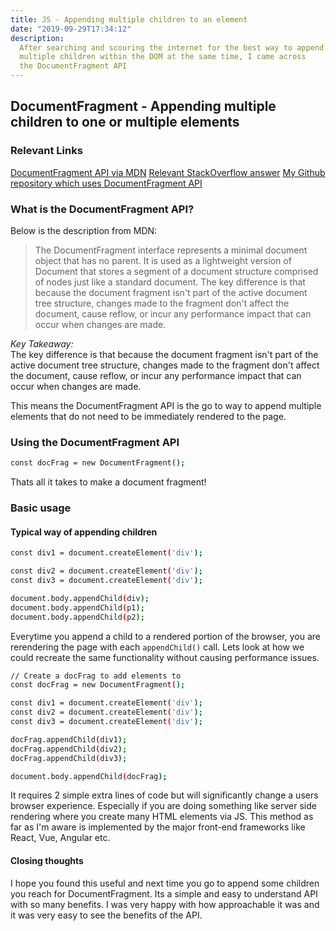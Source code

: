 ```yaml
---
title: JS - Appending multiple children to an element
date: "2019-09-29T17:34:12"
description:
  After searching and scouring the internet for the best way to append
  multiple children within the DOM at the same time, I came across
  the DocumentFragment API
---
```


## DocumentFragment - Appending multiple children to one or multiple elements

### Relevant Links

[DocumentFragment API via MDN](https://developer.mozilla.org/en-US/docs/Web/API/DocumentFragment)
[Relevant StackOverflow answer](https://stackoverflow.com/a/36798254)
[My Github repository which uses DocumentFragment API](https://github.com/ParamagicDev/libraryBookJS)

### What is the DocumentFragment API?

Below is the description from MDN:<br>

> The DocumentFragment interface represents a minimal document object that has no parent. It is used as a lightweight version of Document that stores a segment of a document structure comprised of nodes just like a standard document. The key difference is that because the document fragment isn't part of the active document tree structure, changes made to the fragment don't affect the document, cause reflow, or incur any performance impact that can occur when changes are made.

<i>Key Takeaway:</i><br>
The key difference is that because the document fragment isn't part of the active document tree structure, changes made to the fragment don't affect the document, cause reflow, or incur any performance impact that can occur when changes are made.<br>

This means the DocumentFragment API is the go to way to append multiple elements
that do not need to be immediately rendered to the page.

### Using the DocumentFragment API

```bash
const docFrag = new DocumentFragment();
```

Thats all it takes to make a document fragment!

### Basic usage

#### Typical way of appending children

```bash
const div1 = document.createElement('div');

const div2 = document.createElement('div');
const div3 = document.createElement('div');

document.body.appendChild(div);
document.body.appendChild(p1);
document.body.appendChild(p2);
```

Everytime you append a child to a rendered portion of the browser, you are rerendering the page with each `appendChild()` call. Lets look at how we could recreate the same functionality without causing performance issues.

```bash
// Create a docFrag to add elements to
const docFrag = new DocumentFragment();

const div1 = document.createElement('div');
const div2 = document.createElement('div');
const div3 = document.createElement('div');

docFrag.appendChild(div1);
docFrag.appendChild(div2);
docFrag.appendChild(div3);

document.body.appendChild(docFrag);
```

It requires 2 simple extra lines of code but will significantly change
a users browser experience. Especially if you are doing something like
server side rendering where you create many HTML elements via JS.
This method as far as I'm aware is implemented by the major front-end frameworks like React, Vue, Angular etc.

#### Closing thoughts

I hope you found this useful and next time you go to append some children
you reach for DocumentFragment. Its a simple and easy to understand API with so
many benefits. I was very happy with how approachable it was and it was
very easy to see the benefits of the API.
